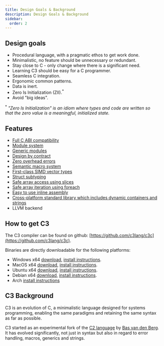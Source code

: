 ```yaml
---
title: Design Goals & Background
description: Design Goals & Background
sidebar:
  order: 2
---
```


## Design goals

- Procedural language, with a pragmatic ethos to get work done.
- Minimalistic, no feature should be unnecessary or redundant.
- Stay close to C - only change where there is a significant need.
- Learning C3 should be easy for a C programmer.
- Seamless C integration.
- Ergonomic common patterns.
- Data is inert.
- Zero Is Initialization (ZII).<sup>*</sup>
- Avoid "big ideas".

<sup>*</sup> *"Zero Is Initialization" is an idiom where types and code
are written so that the zero value is a meaningful, initialized
state.*

## Features

- [Full C ABI compatibility](/language-common/cinterop/)
- [Module system](/language-fundamentals/modules/) 
- [Generic modules](/generic-programming/generics/)
- [Design by contract](/language-common/contracts/)
- [Zero overhead errors](/language-common/optionals-essential/#what-is-an-optional)
- [Semantic macro system](/generic-programming/macros/)
- [First-class SIMD vector types](/language-common/vectors/)
- [Struct subtyping](/language-overview/types/#struct-subtyping)
- [Safe array access using slices](/language-common/arrays/#slice)
- [Safe array iteration using foreach](/language-common/arrays/#iteration-over-arrays)
- [Easy to use inline assembly](/misc-advanced/asm/)
- [Cross-platform standard library which includes dynamic containers and strings](/standard-library/)
- LLVM backend

## How to get C3
The C3 compiler can be found on github: [https://github.com/c3lang/c3c](https://github.com/c3lang/c3c).

Binaries are directly downloadable for the following platforms:

- Windows x64 [download](https://github.com/c3lang/c3c/releases/download/latest/c3-windows.zip), 
[install instructions](/install-c3/prebuilt-binaries/#installing-on-windows).
- MacOS x64 [download](https://github.com/c3lang/c3c/releases/download/latest/c3-macos.zip), 
[install instructions](/install-c3/prebuilt-binaries/#installing-on-mac-arm64).
- Ubuntu x64 [download](https://github.com/c3lang/c3c/releases/download/latest/c3-ubuntu-20.tar.gz), 
[install instructions](/install-c3/prebuilt-binaries/#installing-on-ubuntu).
- Debian x64 [download](https://github.com/c3lang/c3c/releases/download/latest/c3-linux.tar.gz), 
[install instructions](/install-c3/prebuilt-binaries/#installing-on-debian).
- Arch [install instructions](/install-c3/prebuilt-binaries/#installing-on-arch-linux)

## C3 Background

C3 is an evolution of C, a minimalistic language designed for systems 
programming, enabling the same paradigms and retaining the same syntax 
as far as possible.

C3 started as an experimental fork of the [C2 language](http://www.c2lang.org/) 
by [Bas van den Berg](https://github.com/bvdberg). 
It has evolved significantly, not just in syntax but also 
in regard to error handling, macros, generics and strings.

